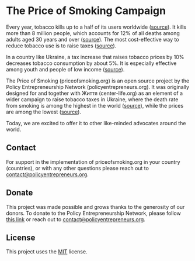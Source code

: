 # The Price of Smoking Campaign

Every year, tobacco kills up to a half of its users worldwide ([source](https://www.who.int/news-room/fact-sheets/detail/tobacco)). It kills more than 8 million people, which accounts for 12% of all deaths among adults aged 30 years and over ([source](https://www.who.int/news-room/fact-sheets/detail/tobacco)). The most cost-effective way to reduce tobacco use is to raise taxes ([source](https://www.cgdev.org/publication/single-best-health-policy-world-tobacco-taxes)).

In a country like Ukraine, a tax increase that raises tobacco prices by 10% decreases tobacco consumption by about 5%. It is especially effective among youth and people of low income ([source](https://documents.worldbank.org/en/publication/documents-reports/documentdetail/765671507036953947/regressive-or-progressive-the-effect-of-tobacco-taxes-in-ukraine)).

The Price of Smoking (priceofsmoking.org) is an open source project by the Policy Entrepreneurship Network (policyentrepreneurs.org). It was originally designed for and together with Життя (center-life.org) as an element of a wider campaign to raise tobacco taxes in Ukraine, where the death rate from smoking is among the highest in the world ([source](https://ourworldindata.org/grapher/death-rate-smoking)), while the prices are among the lowest ([source](https://ourworldindata.org/grapher/average-price-of-a-pack-of-cigarettes)).

Today, we are excited to offer it to other like-minded advocates around the world. 

## Contact
For support in the implementation of priceofsmoking.org in your country (countries), or with any other questions please reach out to contact@policyentrepreneurs.org.

## Donate

This project was made possible and grows thanks to the generosity of our donors. To donate to the Policy Entrepreneurship Network, please follow [this link](https://give.cornerstone.cc/charityentrepreneurship) or reach out to contact@policyentrepreneurs.org.

## License

This project uses the [MIT](https://github.com/ukraine-in-smoke/ukraine-in-smoke.github.io/blob/master/LICENSE) license.